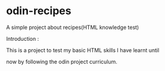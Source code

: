 # odin-recipes

A simple project about recipes(HTML knowledge test)

Introduction :

This is a project to test my basic HTML skills I have learnt until 

now by following the odin project curriculum.
